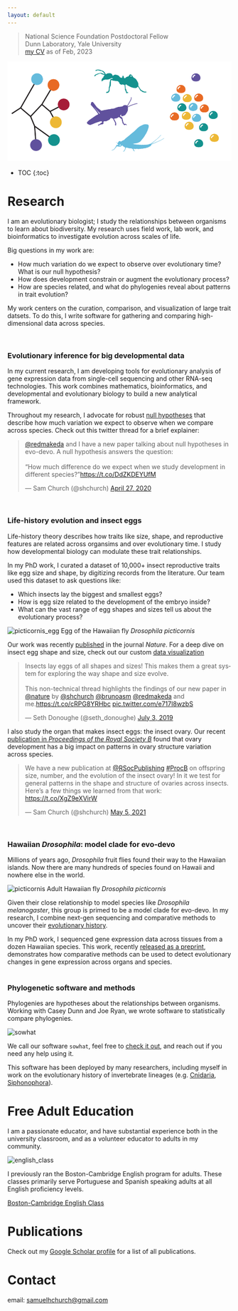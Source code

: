 ```yaml
---
layout: default
---
```


> National Science Foundation Postdoctoral Fellow  
> Dunn Laboratory, Yale University  
> [my CV](/assets/Samuel_Church_CV_Feb2023.pdf) as of Feb, 2023

![hatchlings](/assets/img/icons-01.png)

* TOC
{:toc}
# Research

I am an evolutionary biologist; I study the relationships between organisms to learn about biodiversity. My research uses field work, lab work, and bioinformatics to investigate evolution across scales of life.

Big questions in my work are:

- How much variation do we expect to observe over evolutionary time? What is our null hypothesis?
- How does development constrain or augment the evolutionary process?
- How are species related, and what do phylogenies reveal about patterns in trait evolution?

My work centers on the curation, comparison, and visualization of large trait datsets. To do this, I write software for gathering and comparing high-dimensional data across species.

<br>

### Evolutionary inference for big developmental data

In my current research, I am developing tools for evolutionary analysis of gene expression data from single-cell sequencing and other RNA-seq technologies. This work combines mathematics, bioinformatics, and developmental and evolutionary biology to build a new analytical framework.

Throughout my research, I advocate for robust [null hypotheses](https://doi.org/10.1242/dev.178004) that describe how much variation we expect to observe when we compare across species. Check out this twitter thread for a brief explainer:

<blockquote class="twitter-tweet"><p lang="en" dir="ltr"><a href="https://twitter.com/redmakeda?ref_src=twsrc%5Etfw">@redmakeda</a> and I have a new paper talking about null hypotheses in evo-devo. A null hypothesis answers the question:<br><br>“How much difference do we expect when we study development in different species?”<a href="https://t.co/DdZKDEYUfM">https://t.co/DdZKDEYUfM</a></p>&mdash; Sam Church (@shchurch) <a href="https://twitter.com/shchurch/status/1254861903882530816?ref_src=twsrc%5Etfw">April 27, 2020</a></blockquote> <script async src="https://platform.twitter.com/widgets.js" charset="utf-8"></script>    
<br>

### Life-history evolution and insect eggs

Life-history theory describes how traits like size, shape, and reproductive features are related across organsims and over evolutionary time. I study how developmental biology can modulate these trait relationships. 

In my PhD work, I curated a dataset of 10,000+ insect reproductive traits like egg size and shape, by digitizing records from the literature. Our team used this dataset to ask questions like:
*   Which insects lay the biggest and smallest eggs?
*   How is egg size related to the development of the embryo inside?
*   What can the vast range of egg shapes and sizes tell us about the evolutionary process?

![picticornis_egg](/assets/img/picticornis_egg.png)
Egg of the Hawaiian fly *Drosophila picticornis*

Our work was recently [published](https://doi.org/10.1038/s41586-019-1302-4) in the journal _Nature_. For a deep dive on insect egg shape and size, check out our custom [data visualization](/dataviz/index.html)

<blockquote class="twitter-tweet"><p lang="en" dir="ltr">Insects lay eggs of all shapes and sizes! This makes them a great system for exploring the way shape and size evolve. <br><br>This non-technical thread highlights the findings of our new paper in <a href="https://twitter.com/Nature?ref_src=twsrc%5Etfw">@nature</a> by <a href="https://twitter.com/shchurch?ref_src=twsrc%5Etfw">@shchurch</a> <a href="https://twitter.com/brunoasm?ref_src=twsrc%5Etfw">@brunoasm</a> <a href="https://twitter.com/redmakeda?ref_src=twsrc%5Etfw">@redmakeda</a> and me.<a href="https://t.co/cRPG8YRHbc">https://t.co/cRPG8YRHbc</a> <a href="https://t.co/e717I8wzbS">pic.twitter.com/e717I8wzbS</a></p>&mdash; Seth Donoughe (@seth_donoughe) <a href="https://twitter.com/seth_donoughe/status/1146469955380137984?ref_src=twsrc%5Etfw">July 3, 2019</a></blockquote> <script async src="https://platform.twitter.com/widgets.js" charset="utf-8"></script>

I also study the organ that makes insect eggs: the insect ovary. Our recent [publication in _Proceedings of the Royal Society B_](https://doi.org/10.1098/rspb.2021.0150) found that ovary development has a big impact on patterns in ovary structure variation across species.

<blockquote class="twitter-tweet"><p lang="en" dir="ltr">We have a new publication at <a href="https://twitter.com/RSocPublishing?ref_src=twsrc%5Etfw">@RSocPublishing</a> <a href="https://twitter.com/hashtag/ProcB?src=hash&amp;ref_src=twsrc%5Etfw">#ProcB</a> on offspring size, number, and the evolution of the insect ovary! In it we test for general patterns in the shape and structure of ovaries across insects. Here’s a few things we learned from that work: <a href="https://t.co/XgZ9eXVirW">https://t.co/XgZ9eXVirW</a></p>&mdash; Sam Church (@shchurch) <a href="https://twitter.com/shchurch/status/1390011348315217922?ref_src=twsrc%5Etfw">May 5, 2021</a></blockquote> <script async src="https://platform.twitter.com/widgets.js" charset="utf-8"></script>
<br>

### Hawaiian _Drosophila_: model clade for evo-devo

Millions of years ago, _Drosophila_ fruit flies found their way to the Hawaiian islands. Now there are many hundreds of species found on Hawaii and nowhere else in the world.

![picticornis](/assets/img/picticornis.png)
Adult Hawaiian fly *Drosophila picticornis*

Given their close relationship to model species like _Drosophila melanogaster_, this group is primed to be a model clade for evo-devo. In my research, I combine next-gen sequencing and comparative methods to uncover their [evolutionary history](https://doi.org/10.1093/molbev/msac012).

In my PhD work, I sequenced gene expression data across tissues from a dozen Hawaiian species. This work, recently [released as a preprint](https://doi.org/10.1101/2021.11.30.470652), demonstrates how comparative methods can be used to detect evolutionary changes in gene expression across organs and species.  
<br>

### Phylogenetic software and methods

Phylogenies are hypotheses about the relationships between organisms. Working with Casey Dunn and Joe Ryan, we wrote software to statistically compare phylogenies.

![sowhat](/assets/img/sowhat.png)

We call our software `sowhat`, feel free to [check it out](https://github.com/josephryan/sowhat), and reach out if you need any help using it.

This software has been deployed by many researchers, including myself in work on the evolutionary history of invertebrate lineages (e.g. [Cnidaria](https://journals.plos.org/plosone/article?id=10.1371/journal.pone.0139068), [Siphonophora](https://www.sciencedirect.com/science/article/pii/S1055790318300460)).

# Free Adult Education

I am a passionate educator, and have substantial experience both in the university classroom, and as a volunteer educator to adults in my community.

![english_class](/assets/img/english_class.png)

I previously ran the Boston-Cambridge English program for adults. These classes primarily serve Portuguese and Spanish speaking adults at all English proficiency levels.

[Boston-Cambridge English Class](https://www.facebook.com/groups/bostoncambridgeenglishclass)

# Publications

Check out my [Google Scholar profile](https://scholar.google.com/citations?user=4fMce0EAAAAJ&hl=en) for a list of all publications.

# Contact

email: samuelhchurch@gmail.com



